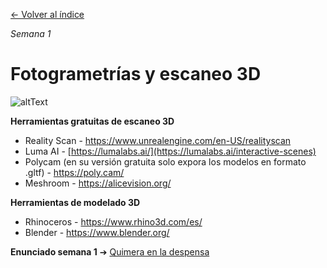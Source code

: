 [← Volver al índice](/semanas/README.md)

*Semana 1*

# Fotogrametrías y escaneo 3D

![altText](/archivos/pimientos_.gif)


**Herramientas gratuitas de escaneo 3D**
- Reality Scan - https://www.unrealengine.com/en-US/realityscan
- Luma AI - [https://lumalabs.ai/](https://lumalabs.ai/interactive-scenes)
- Polycam (en su versión gratuita solo expora los modelos en formato .gltf) - https://poly.cam/
- Meshroom - https://alicevision.org/

**Herramientas de modelado 3D**
- Rhinoceros - https://www.rhino3d.com/es/
- Blender - https://www.blender.org/

**Enunciado semana 1** ➔ [Quimera en la despensa](/semanas/enunciados/quimera_en_la_despensa.md)
